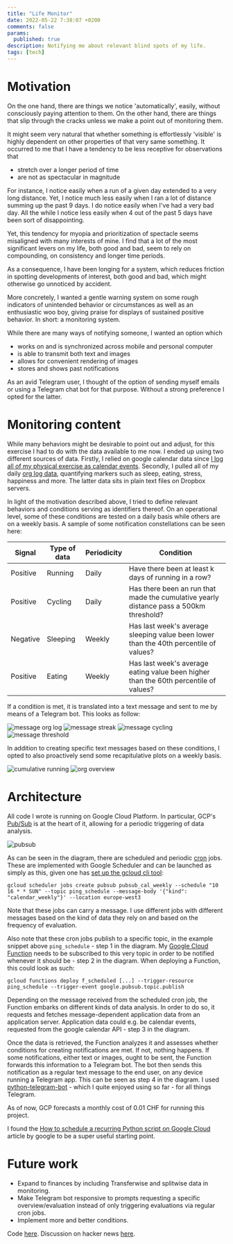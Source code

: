 ```yaml
---
title: "Life Monitor"
date: 2022-05-22 7:38:07 +0200
comments: false
params:
  published: true
description: Notifying me about relevant blind spots of my life.
tags: [tech]
---
```


# Motivation

On the one hand, there are things we notice 'automatically', easily, without consciously paying attention to them. On the other hand, there are things that slip through the cracks unless we make a point out of monitoring them.

It might seem very natural that whether something is effortlessly 'visible' is highly dependent on other properties of that very same something. It occurred to me that I have a tendency to be less receptive for observations that

* stretch over a longer period of time
* are not as spectacular in magnitude

For instance, I notice easily when a run of a given day extended to a very long distance. Yet, I notice much less easily when I ran a lot of distance summing up the past 9 days. I do notice easily when I've had a very bad day. All the while I notice less easily when 4 out of the past 5 days have been sort of disappointing.

Yet, this tendency for myopia and prioritization of spectacle seems misaligned with many interests of mine. I find that a lot of the most significant levers on my life, both good and bad, seem to rely on compounding, on consistency and longer time periods.

As a consequence, I have been longing for a system, which reduces friction in spotting developments of interest, both good and bad, which might otherwise go unnoticed by accident.

More concretely, I wanted a gentle warning system on some rough indicators of unintended behavior or circumstances as well as an enthusiastic woo boy, giving praise for displays of sustained positive behavior. In short: a monitoring system.

While there are many ways of notifying someone, I wanted an option which

* works on and is synchronized across mobile and personal computer
* is able to transmit both text and images
* allows for convenient rendering of images
* stores and shows past notifications

As an avid Telegram user, I thought of the option of sending myself emails or using a Telegram chat bot for that purpose. Without a strong preference I opted for the latter.

# Monitoring content

While many behaviors might be desirable to point out and adjust, for this exercise I had to do with the data available to me now. I ended up using two different sources of data. Firstly, I relied on google calendar data since [I log all of my physical exercise as calendar events](https://kevinkle.in/posts/2018-10-21-running-log/). Secondly, I pulled all of my daily [org log data](https://kevinkle.in/posts/2022-02-27-org_journal/), quantifying markers such as sleep, eating, stress, happiness and more. The latter data sits in plain text files on Dropbox servers.

In light of the motivation described above, I tried to define relevant behaviors and conditions serving as identifiers thereof. On an operational level, some of these conditions are tested on a daily basis while others are on a weekly basis. A sample of some notification constellations can be seen here:

| Signal   | Type of data | Periodicity | Condition                                                                              |
|----------|--------------|-------------|----------------------------------------------------------------------------------------|
| Positive | Running      | Daily       | Have there been at least k days of running in a row?                                   |
| Positive | Cycling      | Daily       | Has there been an run that made the cumulative yearly distance pass a 500km threshold? |
| Negative | Sleeping     | Weekly      | Has last week's average sleeping value been lower than the 40th percentile of values?  |
| Positive | Eating       | Weekly      | Has last week's average eating value been higher than the 60th percentile of values?   |

If a condition is met, it is translated into a text message and sent to me by means of a Telegram bot. This looks as follow:

![message org log](/imgs/life-monitor/msg-org.png)
![message streak](/imgs/life-monitor/streak.png)
![message cycling](/imgs/life-monitor/cycling.png)
![message threshold](/imgs/life-monitor/threshold.png)

In addition to creating specific text messages based on these conditions, I opted to also proactively send some recapitulative plots on a weekly basis.

![cumulative running](/imgs/life-monitor/cum-running.png)
![org overview](/imgs/life-monitor/org-overview.png)


# Architecture
All code I wrote is running on Google Cloud Platform. In particular, GCP's [Pub/Sub](https://cloud.google.com/pubsub) is at the heart of it, allowing for a periodic triggering of data analysis.

![pubsub](/imgs/life-monitor/pubsub.png)

As can be seen in the diagram, there are scheduled and periodic [cron](https://en.wikipedia.org/wiki/Cron) jobs. These are implemented with Google Scheduler and can be launched as simply as this, given one has [set up the gcloud cli tool](https://cloud.google.com/sdk/docs/initializing):

```
gcloud scheduler jobs create pubsub pubsub_cal_weekly --schedule "10 16 * * SUN" --topic ping_schedule --message-body '{"kind": "calendar_weekly"}' --location europe-west3
```

Note that these jobs can carry a message. I use different jobs with different messages based on the kind of data they rely on and based on the frequency of evaluation.

Also note that these cron jobs publish to a specific topic, in the example snippet above `ping_schedule` - step 1 in the diagram. My [Google Cloud Function](https://cloud.google.com/functions) needs to be subscribed to this very topic in order to be notified whenever it should be - step 2 in the diagram. When deploying a Function, this could look as such:

```
gcloud functions deploy f_scheduled [...] --trigger-resource ping_schedule --trigger-event google.pubsub.topic.publish
```

Depending on the message received from the scheduled cron job, the Function embarks on different kinds of data analysis. In order to do so, it requests and fetches message-dependent application data from an application server. Application data could e.g. be calendar events, requested from the google calendar API - step 3 in the diagram.

Once the data is retrieved, the Function analyzes it and assesses whether conditions for creating notifications are met. If not, nothing happens. If some notifications, either text or images, ought to be sent, the Function forwards this information to a Telegram bot. The bot then sends this notification as a regular text message to the end user, on any device running a Telegram app. This can be seen as step 4 in the diagram. I used [python-telegram-bot](https://github.com/python-telegram-bot/python-telegram-bot) - which I quite enjoyed using so far - for all things Telegram.

As of now, GCP forecasts a monthly cost of 0.01 CHF for running this project.

I found the [How to schedule a recurring Python script on Google Cloud](https://cloud.google.com/blog/products/application-development/how-to-schedule-a-recurring-python-script-on-gcp) article by google to be a super useful starting point.

# Future work

* Expand to finances by including Transferwise and  splitwise data in monitoring.
* Make Telegram bot responsive to prompts requesting a specific overview/evaluation instead of only triggering evaluations via regular cron jobs.
* Implement more and better conditions.

Code [here](https://github.com/kklein/life-monitor).
Discussion on hacker news [here](https://news.ycombinator.com/item?id=31477851).

